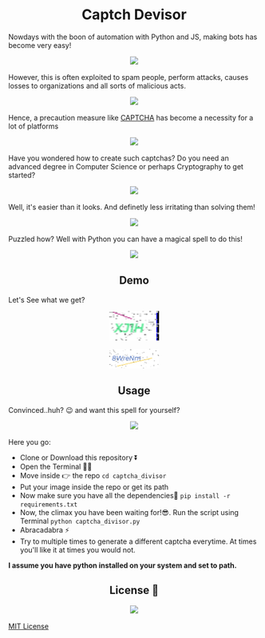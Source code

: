 <h1 align = center> Captch Devisor </h1>

Nowdays with the boon of automation with Python and JS, making bots has become very easy!
<p align = center><img src = https://media.giphy.com/media/l1KtYG8BndKBmWrM4/giphy.gif width = 35%></p>

However, this is often exploited to spam people, perform attacks, causes losses to organizations and all sorts of malicious acts.
<p align = center><img src = https://media.giphy.com/media/13FD3rp8IqYUXm/giphy.gif width = 35%></p>

Hence, a precaution measure like [CAPTCHA](https://en.wikipedia.org/wiki/CAPTCHA) has become a necessity for a lot of platforms
<p align = center><img src = https://media.giphy.com/media/GLKFrfwDJQFaw/giphy.gif width = 35%></p>

Have you wondered how to create such captchas? Do you need an advanced degree in Computer Science or perhaps Cryptography to get started?
<p align = center><img src = https://media.giphy.com/media/3o7btPCcdNniyf0ArS/giphy.gif width = 35%></p>

Well, it's easier than it looks. And definetly less irritating than solving them!
<p align = center><img src = https://media.giphy.com/media/dWy2WwcB3wvX8QA1Iu/giphy.gif width = 35%></p>

Puzzled how? Well with Python you can have a magical spell to do this!
<p align = center><img src = https://media.giphy.com/media/10uct1aSFT7QiY/giphy.gif width = 35%></p>

<h2 align = center> Demo </h2>

Let's See what we get?

<p align = center><img src = assets\captcha_1.png width = 20%></p>
<p align = center><img src = assets\captcha_2.png width = 20%></p>

<h2 align ='center'>Usage</h2>
Convinced..huh? 😉 and want this spell for yourself?
<p align = 'center'><img src = "https://media.giphy.com/media/oD5jVVOW8sXYI/giphy.gif" width = 35%></p>

Here you go:

- Clone or Download this repository ⏬
- Open the Terminal 🐱‍💻
- Move inside 👉 the repo 
```cd captcha_divisor``` 
- Put your image inside the repo or get its path
- Now make sure you have all the dependencies🧱 
  ```pip install -r requirements.txt```
- Now, the climax you have been waiting for!😎. Run the script using Terminal
  ```python captcha_divisor.py```
- Abracadabra ⚡
- Try to multiple times to generate a different captcha everytime. At times you'll like it at times you would not.

**I assume you have python installed on your system and set to path.**

<h2 align = 'center'>License 📜</h2>
<p align = 'center'><img src = 'https://media.giphy.com/media/XfD8VJDUurgMjNEP72/giphy.gif' width = 40%></p>

[MIT License](https://github.com/smaranjitghose/PyLowPolify/blob/master/LICENSE)

